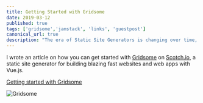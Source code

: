 ```yaml
---
title: Getting Started with Gridsome
date: 2019-03-12
published: true
tags: ['gridsome','jamstack', 'links', 'guestpost']
canonical_url: true
description: "The era of Static Site Generators is changing over time, a lot of cool tools are being created to help foster the JAMStack evolution and developers are embracing these tools. One of the tools for creating blazing fast websites is Gridsome."
---
```


I wrote an article on how you can get started with [Gridsome](https://gridsome.org/) on [Scotch.io](https://scotch.io), a static site generator for building blazing fast websites and web apps with Vue.js.

[Getting started with Gridsome](https://scotch.io/tutorials/getting-started-with-gridsome)

![Gridsome](https://scotch-res.cloudinary.com/image/upload/w_1000,q_auto:good,f_auto/v1550070821/v8tpfdxfbmh1dnswzezv.png)